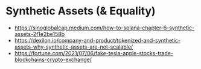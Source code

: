 # Synthetic Assets (& Equality)

- https://sinoglobalcap.medium.com/how-to-solana-chapter-6-synthetic-assets-2f1e2be158b
- https://dexilon.io/company-and-product/tokenized-and-synthetic-assets-why-synthetic-assets-are-not-scalable/
- https://fortune.com/2021/07/06/fake-tesla-apple-stocks-trade-blockchains-crypto-exchange/
